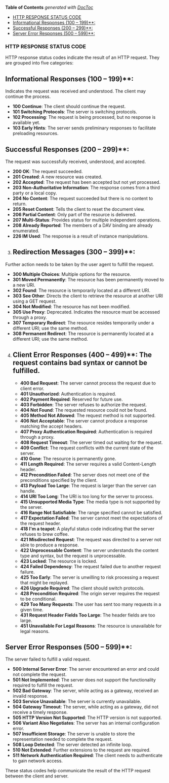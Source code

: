 <!-- START doctoc generated TOC please keep comment here to allow auto update -->
<!-- DON'T EDIT THIS SECTION, INSTEAD RE-RUN doctoc TO UPDATE -->
**Table of Contents**  *generated with [DocToc](https://github.com/thlorenz/doctoc)*

  - [HTTP RESPONSE STATUS CODE](#http-response-status-code)
- [Informational Responses (100 – 199)**:](#informational-responses-100--199)
- [Successful Responses (200 – 299)**:](#successful-responses-200--299)
- [Server Error Responses (500 – 599)**:](#server-error-responses-500--599)

<!-- END doctoc generated TOC please keep comment here to allow auto update -->



### HTTP RESPONSE STATUS CODE

HTTP response status codes indicate the result of an HTTP request. They are grouped into five categories:

 ## Informational Responses (100 – 199)**: 
 Indicates the request was received and understood. The client may continue the process.
   - **100 Continue**: The client should continue the request.
   - **101 Switching Protocols**: The server is switching protocols.
   - **102 Processing**: The request is being processed, but no response is available yet.
   - **103 Early Hints**: The server sends preliminary responses to facilitate preloading resources.

 ## Successful Responses (200 – 299)**: 
The request was successfully received, understood, and accepted.
   - **200 OK**: The request succeeded.
   - **201 Created**: A new resource was created.
   - **202 Accepted**: The request has been accepted but not yet processed.
   - **203 Non-Authoritative Information**: The response comes from a third party or a local copy.
   - **204 No Content**: The request succeeded but there is no content to return.
   - **205 Reset Content**: Tells the client to reset the document view.
   - **206 Partial Content**: Only part of the resource is delivered.
   - **207 Multi-Status**: Provides status for multiple independent operations.
   - **208 Already Reported**: The members of a DAV binding are already enumerated.
   - **226 IM Used**: The response is a result of instance manipulations.

3. ## Redirection Messages (300 – 399)**: 
Further action needs to be taken by the user agent to fulfill the request.
   - **300 Multiple Choices**: Multiple options for the resource.
   - **301 Moved Permanently**: The resource has been permanently moved to a new URI.
   - **302 Found**: The resource is temporarily located at a different URI.
   - **303 See Other**: Directs the client to retrieve the resource at another URI using a GET request.
   - **304 Not Modified**: The resource has not been modified.
   - **305 Use Proxy**: Deprecated. Indicates the resource must be accessed through a proxy.
   - **307 Temporary Redirect**: The resource resides temporarily under a different URI; use the same method.
   - **308 Permanent Redirect**: The resource is permanently located at a different URI; use the same method.

4. ## Client Error Responses (400 – 499)**: The request contains bad syntax or cannot be fulfilled.
   - **400 Bad Request**: The server cannot process the request due to client error.
   - **401 Unauthorized**: Authentication is required.
   - **402 Payment Required**: Reserved for future use.
   - **403 Forbidden**: The server refuses to authorize the request.
   - **404 Not Found**: The requested resource could not be found.
   - **405 Method Not Allowed**: The request method is not supported.
   - **406 Not Acceptable**: The server cannot produce a response matching the accept headers.
   - **407 Proxy Authentication Required**: Authentication is required through a proxy.
   - **408 Request Timeout**: The server timed out waiting for the request.
   - **409 Conflict**: The request conflicts with the current state of the server.
   - **410 Gone**: The resource is permanently gone.
   - **411 Length Required**: The server requires a valid Content-Length header.
   - **412 Precondition Failed**: The server does not meet one of the preconditions specified by the client.
   - **413 Payload Too Large**: The request is larger than the server can handle.
   - **414 URI Too Long**: The URI is too long for the server to process.
   - **415 Unsupported Media Type**: The media type is not supported by the server.
   - **416 Range Not Satisfiable**: The range specified cannot be satisfied.
   - **417 Expectation Failed**: The server cannot meet the expectations of the request header.
   - **418 I'm a teapot**: A playful status code indicating that the server refuses to brew coffee.
   - **421 Misdirected Request**: The request was directed to a server not able to produce a response.
   - **422 Unprocessable Content**: The server understands the content type and syntax, but the request is unprocessable.
   - **423 Locked**: The resource is locked.
   - **424 Failed Dependency**: The request failed due to another request failure.
   - **425 Too Early**: The server is unwilling to risk processing a request that might be replayed.
   - **426 Upgrade Required**: The client should switch protocols.
   - **428 Precondition Required**: The origin server requires the request to be conditional.
   - **429 Too Many Requests**: The user has sent too many requests in a given time.
   - **431 Request Header Fields Too Large**: The header fields are too large.
   - **451 Unavailable For Legal Reasons**: The resource is unavailable for legal reasons.

 ## Server Error Responses (500 – 599)**: 
The server failed to fulfill a valid request.
   - **500 Internal Server Error**: The server encountered an error and could not complete the request.
   - **501 Not Implemented**: The server does not support the functionality required to fulfill the request.
   - **502 Bad Gateway**: The server, while acting as a gateway, received an invalid response.
   - **503 Service Unavailable**: The server is currently unavailable.
   - **504 Gateway Timeout**: The server, while acting as a gateway, did not receive a timely response.
   - **505 HTTP Version Not Supported**: The HTTP version is not supported.
   - **506 Variant Also Negotiates**: The server has an internal configuration error.
   - **507 Insufficient Storage**: The server is unable to store the representation needed to complete the request.
   - **508 Loop Detected**: The server detected an infinite loop.
   - **510 Not Extended**: Further extensions to the request are required.
   - **511 Network Authentication Required**: The client needs to authenticate to gain network access.

These status codes help communicate the result of the HTTP request between the client and server.